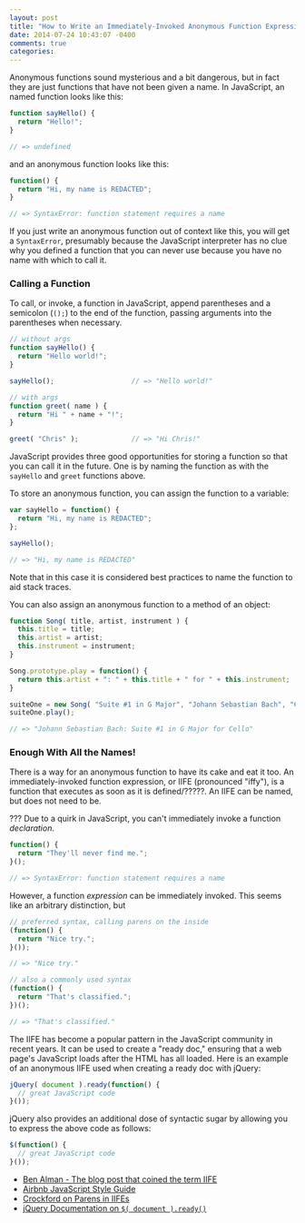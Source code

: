 ```yaml
---
layout: post
title: "How to Write an Immediately-Invoked Anonymous Function Expression in JavaScript"
date: 2014-07-24 10:43:07 -0400
comments: true
categories: 
---
```


Anonymous functions sound mysterious and a bit dangerous, but in fact they are just functions that have not been given a name. In JavaScript, an named function looks like this:

```js
function sayHello() {
  return "Hello!";
}

// => undefined
```

and an anonymous function looks like this:

```js
function() {
  return "Hi, my name is REDACTED";
}

// => SyntaxError: function statement requires a name
```

If you just write an anonymous function out of context like this, you will get a `SyntaxError`, presumably because the JavaScript interpreter has no clue why you defined a function that you can never use because you have no name with which to call it. 

### Calling a Function

To call, or invoke, a function in JavaScript, append parentheses and a semicolon (`();`) to the end of the function, passing arguments into the parentheses when necessary.

```js
// without args
function sayHello() {
  return "Hello world!";
}

sayHello();                   // => "Hello world!"

// with args
function greet( name ) {
  return "Hi " + name + "!";
}

greet( "Chris" );             // => "Hi Chris!"
```

JavaScript provides three good opportunities for storing a function so that you can call it in the future. One is by naming the function as with the `sayHello` and `greet` functions above. 

To store an anonymous function, you can assign the function to a variable:

```js
var sayHello = function() {
  return "Hi, my name is REDACTED";
};

sayHello();

// => "Hi, my name is REDACTED"
```

Note that in this case it is considered best practices to name the function to aid stack traces.

You can also assign an anonymous function to a method of an object:

```js
function Song( title, artist, instrument ) {
  this.title = title;
  this.artist = artist;
  this.instrument = instrument;
}

Song.prototype.play = function() {
  return this.artist + ": " + this.title + " for " + this.instrument;
}

suiteOne = new Song( "Suite #1 in G Major", "Johann Sebastian Bach", "Cello" );
suiteOne.play();

// => "Johann Sebastian Bach: Suite #1 in G Major for Cello"
```

### Enough With All the Names!

There is a way for an anonymous function to have its cake and eat it too. An immediately-invoked function expression, or IIFE (pronounced "iffy"), is a function that executes as soon as it is defined/?????. An IIFE can be named, but does not need to be.

??? Due to a quirk in JavaScript, you can't immediately invoke a function *declaration*.

```js
function() { 
  return "They'll never find me.";
}();

// => SyntaxError: function statement requires a name
```

However, a function *expression* can be immediately invoked. This seems like an arbitrary distinction, but 

```js
// preferred syntax, calling parens on the inside
(function() {
  return "Nice try.";
}());

// => "Nice try."

// also a commonly used syntax
(function() {
  return "That's classified.";
})();

// => "That's classified."
```

The IIFE has become a popular pattern in the JavaScript community in recent years. It can be used to create a "ready doc," ensuring that a web page's JavaScript loads after the HTML has all loaded. Here is an example of an anonymous IIFE used when creating a ready doc with jQuery:

```js
jQuery( document ).ready(function() {
  // great JavaScript code
}());
```

jQuery also provides an additional dose of syntactic sugar by allowing you to express the above code as follows:

```js
$(function() {
  // great JavaScript code
}());
```



* [Ben Alman - The blog post that coined the term IIFE](http://benalman.com/news/2010/11/immediately-invoked-function-expression/)
* [Airbnb JavaScript Style Guide](https://github.com/airbnb/javascript)
* [Crockford on Parens in IIFEs]()
* [jQuery Documentation on `$( document ).ready()`](http://learn.jquery.com/using-jquery-core/document-ready/)







<!--  Semicolons

    Yup.

    // bad
    (function() {
      var name = 'Skywalker'
      return name
    })()

    // good
    (function() {
      var name = 'Skywalker';
      return name;
    })();

    // good (guards against the function becoming an argument when two files with IIFEs are concatenated)
    ;(function() {
      var name = 'Skywalker';
      return name;
    })();
 -->


<!-- Name your functions. This is helpful for stack traces.

// bad
var log = function(msg) {
  console.log(msg);
};

// good
var log = function log(msg) {
  console.log(msg);
};

 -->